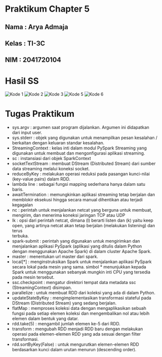 # Praktikum Chapter 5

## Nama : Arya Admaja

## Kelas : TI-3C 

## NIM : 2041720104

# Hasil SS
![Kode 1](https://github.com/AryaAdmaja/spark-streaming/assets/90190923/ff615d35-e6e8-4a56-ba05-f42cf275b0ff)
![Kode 2](https://github.com/AryaAdmaja/spark-streaming/assets/90190923/681f07f5-4f0c-4f31-9753-7d97a975ca10)
![Kode 3](https://github.com/AryaAdmaja/spark-streaming/assets/90190923/70d2c8f9-1803-48e8-b5d7-8d94b80b236e)
![Kode 5](https://github.com/AryaAdmaja/spark-streaming/assets/90190923/98e55aed-782e-429b-802f-14cb2ff718ad)
![Kode 6](https://github.com/AryaAdmaja/spark-streaming/assets/90190923/a8641c00-05a1-4380-8a0f-92145fcf5f51)
  
 
# Tugas Praktikum

 - sys.argv : argumen saat program dijalankan. Argumen ini didapatkan dari input user.
 - sys.stderr : objek yang digunakan untuk menampilkan pesan kesalahan / berkaitan dengan keluaran standar kesalahan.
 - StreamingContext : kelas inti dalam modul PySpark Streaming yang digunakan untuk membuat dan mengonfigurasi aplikasi streaming.
 - sc : instansiasi dari objek SparkContext
 - socketTextStream : membuat DStream (Distributed Stream) dari sumber data streaming melalui koneksi socket.
 - reduceByKey : melakukan operasi reduksi pada pasangan kunci-nilai (key-value pairs) dalam RDD.
 - lambda line : sebagai fungsi mapping sederhana hanya dalam satu baris.  
 - awaitTermination : memungkinkan aplikasi streaming tetap berjalan dan memblokir eksekusi hingga secara manual dihentikan atau terjadi kegagalan
 - nc : perintah untuk menjalankan netcat yang berguna untuk membuat, mengirim, dan menerima koneksi jaringan TCP atau UDP
 - lk : opsi dari perintah netcat, dimana (l) berarti listen dan (k) yaitu keep open, yang artinya netcat akan tetap berjalan (melakukan listening) dan terus   
   terbuka.
 - spark-submit : perintah yang digunakan untuk mengirimkan dan menjalankan aplikasi PySpark (aplikasi yang ditulis dalam Python dengan menggunakan Apache Spark)        di dalam cluster Apache Spark.
 - master : menentukan url master dari spark.
 - local[*] : menginstruksikan Spark untuk menjalankan aplikasi PySpark secara lokal pada mesin yang sama. simbol * menunjukkan kepada Spark untuk menggunakan          sebanyak mungkin inti CPU yang tersedia pada mesin tersebut.
 - ssc.checkpoint : mengatur direktori tempat data metadata ssc (StreamingContext) disimpan.
 - parallelize : untuk membuat RDD dari koleksi yang ada di dalam Python.
 - updateStateByKey : mengimplementasikan transformasi stateful pada DStream (Distributed Stream) yang sedang berjalan.
 - flatMap : memproses koleksi data dengan mengaplikasikan sebuah fungsi pada setiap elemen koleksi dan mengembalikan nol atau lebih elemen dalam bentuk yang            datar. 
 - rdd.take(5) : mengambil jumlah elemen ke-5 dari RDD.
 - transform : mengubah RDD menjadi RDD baru dengan melakukan operasi pada elemen-elemen RDD yang ada sesuai dengan filter transformasi.
 - rdd.sortByKey(False) : untuk mengurutkan elemen-elemen RDD berdasarkan kunci dalam urutan menurun (descending order).
